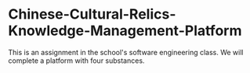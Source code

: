 # Chinese-Cultural-Relics-Knowledge-Management-Platform
This is an assignment in the school's software engineering class. We will complete a platform with four substances.
